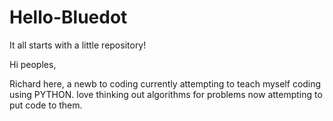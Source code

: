 # Hello-Bluedot
It all starts with a little repository!

Hi peoples, 

Richard here, a newb to coding currently attempting to teach myself coding using PYTHON. love thinking out algorithms for problems now attempting to put code to them.
